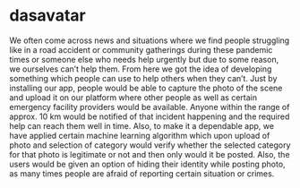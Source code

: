 # dasavatar
We often come across news and situations where we find people struggling like in a road accident or community gatherings during these pandemic times or someone else who needs help urgently but due to some reason, we ourselves can’t help them. From here we got the idea of developing something which people can use to help others when they can’t. 
Just by installing our app, people would be able to capture the photo of the scene and upload it on our platform where other people as well as certain emergency facility providers would be available. Anyone within the range of approx. 10 km would be notified of that incident happening and the required help can reach them well in time. 
Also, to make it a dependable app, we have applied certain machine learning algorithm which upon upload of photo and selection of category would verify whether the selected category for that photo is legitimate or not and then only would it be posted. 
Also, the users would be given an option of hiding their identity while posting photo, as many times people are afraid of reporting certain situation or crimes.
